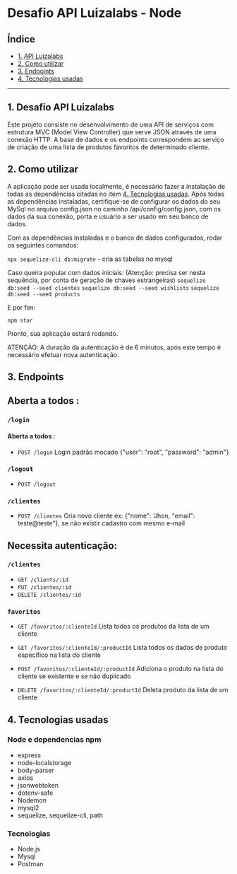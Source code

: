 # Desafio API Luizalabs - Node

## Índice

* [1. API Luizalabs](#1-desafio-api-luizalabs)
* [2. Como utilizar](#2-como-utilizar)
* [3. Endpoints](#3-endpoints)
* [4. Tecnologias usadas](#4-tecnologias-usadas)

***

## 1. Desafio API Luizalabs

Este projeto consiste no desenvolvimento de uma API de serviços com estrutura MVC (Model View Controller) que serve JSON através de uma conexão HTTP. A base de dados e os endpoints correspondem ao serviço de criação de uma lista de produtos favoritos de determinado cliente.

## 2. Como utilizar

A aplicação pode ser usada localmente, é necessário fazer a instalação de todas as dependências citadas no item [4. Tecnologias usadas](#4-tecnologias-usadas).
Após todas as dependências instaladas, certifique-se de configurar os dados do seu MySql no arquivo config.json no caminho /api/config/config.json, com os dados da sua conexão, porta e usuário a ser usado em seu banco de dados.

Com as dependências instaladas e o banco de dados configurados, rodar os seguintes comandos:

`npx sequelize-cli db:migrate` - cria as tabelas no mysql

Caso queira popular com dados iniciais: (Atenção: precisa ser nesta sequência, por conta de geração de chaves estrangeiras)
`sequelize db:seed --seed clientes`
`sequelize db:seed --seed wishlists`
`sequelize db:seed --seed products`

E por fim:

`npm star`

Pronto, sua aplicação estará rodando.

ATENÇÃO: A duração da autenticação é de 6 minutos, após este tempo é necessário efetuar nova autenticação.

## 3. Endpoints

## Aberta a todos :

### `/login`
#### Aberta a todos :
* `POST /login`
   Login padrão mocado {"user": "root", "password": "admin"}
   
### `/logout`
* `POST /logout`

### `/clientes`
* `POST /clientes`
   Cria novo cliente ex: {"nome": 'Jhon, "email": teste@teste"}, se não existir cadastro com mesmo e-mail
   
## Necessita autenticação:

### `/clientes`
* `GET /clients/:id`
* `PUT /clientes/:id`
* `DELETE /clientes/:id`

### `favoritos`

* `GET /favoritos/:clienteId`
   Lista todos os produtos da lista de um cliente
   
* `GET /favoritos/:clienteId/:productId`
   Lista todos os dados de produto específico na lista do cliente
   
* `POST /favoritos/:clienteId/:productId`
   Adiciona o produto na lista do cliente se existente e se não duplicado
   
* `DELETE /favoritos/:clienteId/:productId`
   Deleta produto da lista de um cliente

## 4. Tecnologias usadas

### Node e dependencias npm

* express
* node-localstorage
* body-parser
* axios
* jsonwebtoken
* dotenv-safe
* Nodemon
* mysql2
* sequelize, sequelize-cli, path


### Tecnologias
  * Node.js
  * Mysql
  * Postman
